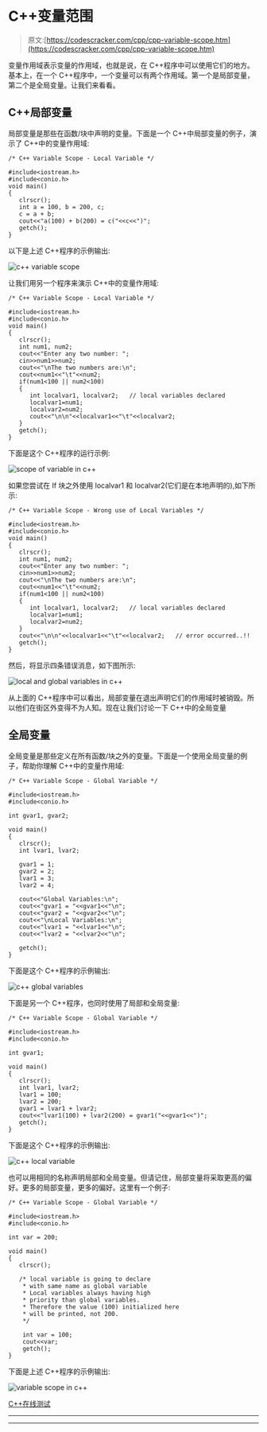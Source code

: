 # C++变量范围

> 原文:[https://codescracker.com/cpp/cpp-variable-scope.htm](https://codescracker.com/cpp/cpp-variable-scope.htm)

变量作用域表示变量的作用域，也就是说，在 C++程序中可以使用它们的地方。基本上，在一个 C++程序中，一个变量可以有两个作用域。第一个是局部变量，第二个是全局变量。让我们来看看。

## C++局部变量

局部变量是那些在函数/块中声明的变量。下面是一个 C++中局部变量的例子，演示了 C++中的变量作用域:

```
/* C++ Variable Scope - Local Variable */

#include<iostream.h>
#include<conio.h>
void main()
{
   clrscr();
   int a = 100, b = 200, c;
   c = a + b;
   cout<<"a(100) + b(200) = c("<<c<<")";
   getch();
}
```

以下是上述 C++程序的示例输出:

![c++ variable scope](../Images/e2e3a4a49e8595829dea3035fae2c9d0.png)

让我们用另一个程序来演示 C++中的变量作用域:

```
/* C++ Variable Scope - Local Variable */

#include<iostream.h>
#include<conio.h>
void main()
{
   clrscr();
   int num1, num2;
   cout<<"Enter any two number: ";
   cin>>num1>>num2;
   cout<<"\nThe two numbers are:\n";
   cout<<num1<<"\t"<<num2;
   if(num1<100 || num2<100)
   {
      int localvar1, localvar2;   // local variables declared
      localvar1=num1;
      localvar2=num2;
      cout<<"\n\n"<<localvar1<<"\t"<<localvar2;
   }
   getch();
}
```

下面是这个 C++程序的运行示例:

![scope of variable in c++](../Images/79657cee6c4298a5d57821eb403650ac.png)

如果您尝试在 If 块之外使用 localvar1 和 localvar2(它们是在本地声明的),如下所示:

```
/* C++ Variable Scope - Wrong use of Local Variables */

#include<iostream.h>
#include<conio.h>
void main()
{
   clrscr();
   int num1, num2;
   cout<<"Enter any two number: ";
   cin>>num1>>num2;
   cout<<"\nThe two numbers are:\n";
   cout<<num1<<"\t"<<num2;
   if(num1<100 || num2<100)
   {
      int localvar1, localvar2;   // local variables declared
      localvar1=num1;
      localvar2=num2;
   }
   cout<<"\n\n"<<localvar1<<"\t"<<localvar2;   // error occurred..!!
   getch();
}
```

然后，将显示四条错误消息，如下图所示:

![local and global variables in c++](../Images/da46c02a0035589d06fe597204283658.png)

从上面的 C++程序中可以看出，局部变量在退出声明它们的作用域时被销毁。所以他们在街区外变得不为人知。现在让我们讨论一下 C++中的全局变量

## 全局变量

全局变量是那些定义在所有函数/块之外的变量。下面是一个使用全局变量的例子，帮助你理解 C++中的变量作用域:

```
/* C++ Variable Scope - Global Variable */

#include<iostream.h>
#include<conio.h>

int gvar1, gvar2;

void main()
{
   clrscr();
   int lvar1, lvar2;

   gvar1 = 1;
   gvar2 = 2;
   lvar1 = 3;
   lvar2 = 4;

   cout<<"Global Variables:\n";
   cout<<"gvar1 = "<<gvar1<<"\n";
   cout<<"gvar2 = "<<gvar2<<"\n";
   cout<<"\nLocal Variables:\n";
   cout<<"lvar1 = "<<lvar1<<"\n";
   cout<<"lvar2 = "<<lvar2<<"\n";

   getch();
}
```

下面是这个 C++程序的示例输出:

![c++ global variables](../Images/e0b208920838d5763a698330fdd60520.png)

下面是另一个 C++程序，也同时使用了局部和全局变量:

```
/* C++ Variable Scope - Global Variable */

#include<iostream.h>
#include<conio.h>

int gvar1;

void main()
{
   clrscr();
   int lvar1, lvar2;
   lvar1 = 100;
   lvar2 = 200;
   gvar1 = lvar1 + lvar2;
   cout<<"lvar1(100) + lvar2(200) = gvar1("<<gvar1<<")";
   getch();
}
```

下面是这个 C++程序的示例输出:

![c++ local variable](../Images/8321bd7d1656974db949c6afb82897b7.png)

也可以用相同的名称声明局部和全局变量。但请记住，局部变量将采取更高的偏好。更多的局部变量，更多的偏好。这里有一个例子:

```
/* C++ Variable Scope - Global Variable */

#include<iostream.h>
#include<conio.h>

int var = 200;

void main()
{
   clrscr();

   /* local variable is going to declare
    * with same name as global variable
    * Local variables always having high
    * priority than global variables.
    * Therefore the value (100) initialized here
    * will be printed, not 200.
    */

    int var = 100;
    cout<<var;
    getch();
}
```

下面是上述 C++程序的示例输出:

![variable scope in c++](../Images/d32132dee63146d4fe592ba0fa8bb7f4.png)

[C++在线测试](/exam/showtest.php?subid=3)

* * *

* * *